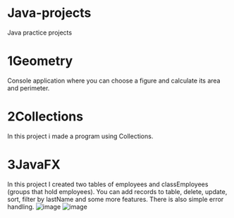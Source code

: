 # Java-projects
Java practice projects

# 1Geometry
Console application where you can choose a figure and calculate its area and perimeter. 

# 2Collections
In this project i made a program using Collections.

# 3JavaFX
In this project I created two tables of employees and classEmployees (groups that hold employees). You can add records to table, delete, update, sort, filter by lastName and some more features.
There is also simple error handling.
![image](https://github.com/piter765/Java-projects/assets/85838183/4a60dd0c-73b2-4f9f-97c8-ec94830c5b6f)
![image](https://github.com/piter765/Java-projects/assets/85838183/93e8ac74-5d34-4ff0-9559-c55b11ed157f)




